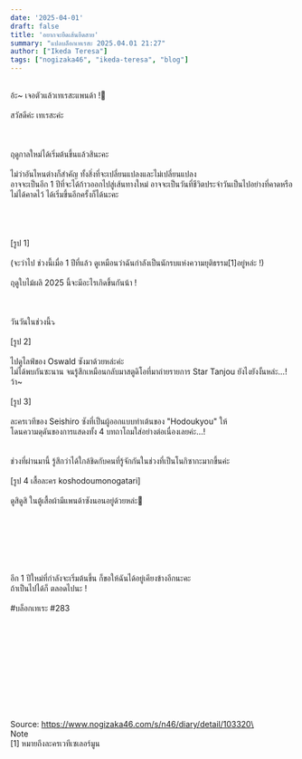 ```yaml
---
date: '2025-04-01'
draft: false
title: 'อยากจะยืดเส้นยืดสาย'
summary: "แปลบล็อกเทเรสะ 2025.04.01 21:27"
author: ["Ikeda Teresa"]
tags: ["nogizaka46", "ikeda-teresa", "blog"]
---
```


\
อ้ะ~ เจอตัวแล้วเทเรสะแพนด้า !👀\
\
สวัสดีค่ะ เทเรสะค่ะ\
\
\
\
ฤดูกาลใหม่ได้เริ่มต้นขึ้นแล้วสินะคะ\
\
ไม่ว่าอันไหนต่างก็สำคัญ ทั้งสิ่งที่จะเปลี่ยนแปลงและไม่เปลี่ยนแปลง\
อาจจะเป็นอีก 1 ปีที่จะได้ก้าวออกไปสู่เส้นทางใหม่ อาจจะเป็นวันที่ชีวิตประจำวันเป็นไปอย่างที่คาดหรือไม่ได้คาดไว้ ได้เริ่มขึ้นอีกครั้งก็ได้นะคะ\
\
\
\
\
[รูป 1]\
\
(จะว่าไป ช่วงนี้เมื่อ 1 ปีที่แล้ว ดูเหมือนว่าฉันกำลังเป็นนักรบแห่งความยุติธรรม[1]อยู่หล่ะ !)\
\
ฤดูใบไม้ผลิ 2025 นี้จะมีอะไรเกิดขึ้นกันน้า !\
\
\
\
วันวันในช่วงนี้⤵\
\
[รูป 2]\
\
ไปดูไลฟ์ของ Oswald ซังมาด้วยหล่ะค่ะ\
ไม่ได้พบกันซะนาน จนรู้สึกเหมือนกลับมาสตูดิโอที่มาถ่ายรายการ Star Tanjou ยังไงยังงั้นหล่ะ...! ว้า~\
\
[รูป 3]\
\
ละครเวทีของ Seishiro ซังที่เป็นผู้ออกแบบท่าเต้นของ "Hodoukyou" ให้\
โดนความดุดันของการแสดงทั้ง 4 บทถาโถมใส่อย่างต่อเนื่องเลยค่ะ...!\
\
\
ช่วงที่ผ่านมานี้ รู้สึกว่าได้ใกล้ชิดกับคนที่รู้จักกันในช่วงที่เป็นโนกิซากะมากขึ้นค่ะ\
\
[รูป 4 เสื้อละคร koshodoumonogatari]\
\
ดูสิดูสิ ในตู้เสื้อผ้ามีแพนด้าซังนอนอยู่ด้วยหล่ะ🐼\
\
\
\
\
\
\
\
อีก 1 ปีใหม่ที่กำลังจะเริ่มต้นขึ้น ก็ขอให้ฉันได้อยู่เคียงข้างอีกนะคะ\
ถ้าเป็นไปได้ก็ ตลอดไปนะ !\
\
#บล็อกเทเระ #283
\
\
\
\
\
\
\
\
\
\
\
\
Source: https://www.nogizaka46.com/s/n46/diary/detail/103320\
\
Note\
[1] หมายถึงละครเวทีเซเลอร์มูน
